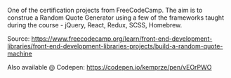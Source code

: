 One of the certification projects from FreeCodeCamp. The aim is to construe a Random Quote Generator using a few of the frameworks taught during the course - jQuery, React, Redux, SCSS, Homebrew.

Source: https://www.freecodecamp.org/learn/front-end-development-libraries/front-end-development-libraries-projects/build-a-random-quote-machine

Also available @ Codepen: https://codepen.io/kemprze/pen/vEOrPWO